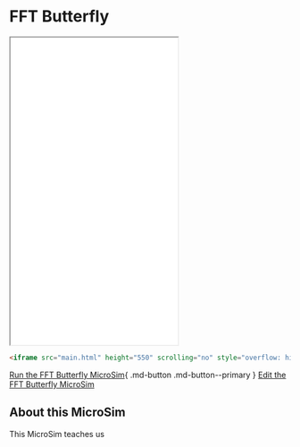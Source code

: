 # FFT Butterfly

<iframe src="main.html" height="550" scrolling="no" style="overflow: hidden;"></iframe>

```html
<iframe src="main.html" height="550" scrolling="no" style="overflow: hidden;"></iframe>
```

[Run the FFT Butterfly MicroSim](./main.html){ .md-button .md-button--primary }
[Edit the FFT Butterfly MicroSim](https://editor.p5js.org/dmccreary/sketches/K-BDjmSQF)

## About this MicroSim

This MicroSim teaches us 